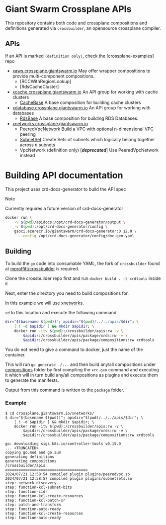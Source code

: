 # Giant Swarm Crossplane APIs

This repository contains both code and crossplane compositions and definitions
generated via `crossbuilder`, an opensource crossplane compiler.

## APIs

If an API is marked `(definition only)`, check the [crossplane-examples] repo

- [xaws.crossplane.giantswarm.io](./crossplane.giantswarm.io/xaws)
  May offer wrapper compositions to provide multi-component compositions.
  - [RCCWithRegionLookup]
  - [RdsCacheCluster]
- [xcache.crossplane.giantswarm.io](./crossplane.giantswarm.io/xcache)
  An API group for working with cache clusters
  - [CacheBase](./crossplane.giantswarm.io/xcache/docs/cache-base.md)
    A base composition for building cache clusters
- [xdatabase.crossplane.giantswarm.io](./crossplane.giantswarm.io/xdatabase)
  An API group for working with databases
  - [RdsBase](./crossplane.giantswarm.io/xdatabase/docs/rds-base.md)
  A base composition for building RDS Databases.
- [xnetworks.crossplane.giantswarm.io](./crossplane.giantswarm.io/xnetworks/)
  - [PeeredVpcNetwork](./crossplane.giantswarm.io/xnetworks/docs/peeredvpc.md)
    Build a VPC with optional n-dimensional VPC peering
  - [SubnetSet](./crossplane.giantswarm.io/xnetworks/docs/subnetset.md)
    Create Sets of subnets which logically belong together across *n* subnets
  - VpcNetwork (definition only) [***deprecated***] Use PeeredVpcNetwork instead

# Building API documentation

This project uses crd-docs-generator to build the API spec

> [!NOTE]
> Currently requires a future version of crd-docs-generator

```bash
docker run \
    -v $(pwd)/apidocs:/opt/crd-docs-generator/output \
    -v $(pwd):/opt/crd-docs-generator/config \
    gsoci.azurecr.io/giantswarm/crd-docs-generator:0.12.0 \
      --config /opt/crd-docs-generator/config/doc-gen.yaml
```

## Building

To build the `go` code into consumable YAML, the fork of `crossbuilder` found
at [mproffitt/crossbuilder](https://github.com/mproffitt/crossbuilder) is
required.

Clone the crossbuilder repo first and run `docker build . -t xrdtools` inside it

Next, enter the directory you need to build compositions for.

In this example we will use [xnetworks](./crossplane.giantswarm.io/xnetworks/).

`cd` to this location and execute the following command

```bash
dir="$(basename $(pwd))"; apidir="$(pwd)/../../apis/$dir"; \
    [ ! -d $apidir ] && mkdir $apidir; \
    docker run -itv $(pwd):/crossbuilder/apis:rw -v \
        $apidir:/crossbuilder/apis/package/xrds:rw -v \
        $apidir:/crossbuilder/apis/package/compositions:rw xrdtools
```

You do not need to give a command to docker, just the name of the container.

This will run `go generate ./...` and then build any/all compositions under
[compositions](../compositions) folder by first compiling the `xrc-gen` command
and executing it which will in turn build any/all compositions as plugins and
execute them to generate the manifests.

Output from this command is written to the `package` folder.

### Example

```nohighlight
$ cd crossplane.giantswarm.io/xnetworks/
$ dir="$(basename $(pwd))"; apidir="$(pwd)/../../apis/$dir"; \
    [ ! -d $apidir ] && mkdir $apidir; \
    docker run -itv $(pwd):/crossbuilder/apis:rw -v \
        $apidir:/crossbuilder/apis/package/xrds:rw -v \
        $apidir:/crossbuilder/apis/package/compositions:rw xrdtools

go: downloading sigs.k8s.io/controller-tools v0.15.0
... <TRUNCATED>
copying go.mod and go.sum
generating definitions
generating compositions
/crossbuilder/apis
=====================================
2024/07/21 12:58:54 compiled plugin plugins/peeredvpc.so
2024/07/21 12:58:57 compiled plugin plugins/subnetsets.so
step: network-discovery
step: function-kcl-subnet-bits
step: function-cidr
step: function-kcl-create-resources
step: function-kcl-patch-xr
step: patch-and-transform
step: function-auto-ready
step: function-kcl-create-resources
step: function-auto-ready
```
